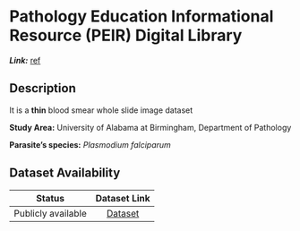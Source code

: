 # **Pathology Education Informational Resource (PEIR) Digital Library**  
**_Link:_** [ref](https://peir.path.uab.edu/wiki/IPLab:Lab_11:Malaria)

## **Description**
It is a **thin** blood smear whole slide image dataset

**Study Area:** University of Alabama at Birmingham, Department of Pathology

**Parasite’s species:** _Plasmodium falciparum_



## **Dataset Availability**

|**Status**|**Dataset Link**|
|:---:|:---:|
|Publicly available| [Dataset](http://peir-vm.path.uab.edu/wsi.php?slide=IPLab11Malaria)|
